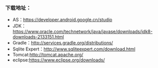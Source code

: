 ### 下载地址：
 
- AS：https://developer.android.google.cn/studio
- JDK：https://www.oracle.com/technetwork/java/javase/downloads/jdk8-downloads-2133151.html
- Gradle：http://services.gradle.org/distributions/
- Sqlite Expert：http://www.sqliteexpert.com/download.html
- Tomcat:http://tomcat.apache.org/
- eclipse:https://www.eclipse.org/downloads/
